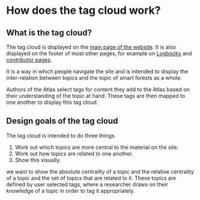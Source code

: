 # How does the tag cloud work?

## What is the tag cloud?

The tag cloud is displayed on the [main page of the website](https://atlas.smartforests.net/en-gb/). It is also displayed on the footer of most other pages, for example on [Logbooks](https://atlas.smartforests.net/en/logbooks/cop26/) and [contributor pages](https://atlas.smartforests.net/en/contributors/danilo-urzedo/).

It is a way in which people navigate the site and is intended to display the inter-relation between topics and the topic of smart forests as a whole.

Authors of the Atlas select tags for content they add to the Atlas based on their understanding of the topic at hand. These tags are then mapped to one another to display this tag cloud.

## Design goals of the tag cloud

The tag cloud is intended to do three things.

1. Work out which topics are more central to the material on the site.
2. Work out how topics are related to one another.
3. Show this visually.

we want to show the absolute centrality of a topic and the relative centrality of a topic and the set of topics that are related to it. These topics are defined by user selected tags, where a researcher draws on their knowledge of a topic in order to tag it appropriately.

